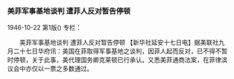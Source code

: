 ### 美菲军事基地谈判  遭菲人反对暂告停顿

1946-10-22
第1版()
专栏：

　　美菲军事基地谈判
    遭菲人反对暂告停顿
    【新华社延安十七日电】据美联社九月二十七日华府讯：美国在菲取得军事基地之谈判，因菲人起而反对，已不得不暂时停顿，关于此事，美代理国务卿克莱顿已行承认。又悉美菲通商法案，在菲律滨议会中亦仅以一票之多数通过。
